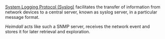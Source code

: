 [System Logging Protocol (Syslog)](https://en.wikipedia.org/wiki/Syslog) facilitates the transfer of information from network devices to a central server, known as syslog server, in a particular message format.

_Heimdall_ acts like such a SNMP server, receives the network event and stores it for later retrieval and exploration.